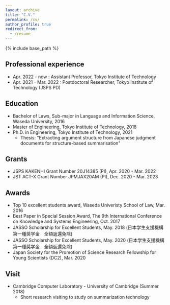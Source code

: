 ```yaml
---
layout: archive
title: "C.V."
permalink: /cv/
author_profile: true
redirect_from:
  - /resume
---
```


{% include base_path %}

## Professional experience
* Apr. 2022 - now       : Assistant Professor,  Tokyo Institute of Technology
* Apr. 2021 - Mar. 2022 : Postdoctoral Researcher, Tokyo Institute of Technology (JSPS PD)

## Education
* Bachelor of Laws, Sub-major in Language and Information Science, Waseda University, 2016
* Master of Engineering, Tokyo Institute of Technology, 2018
* Ph.D. in Engineering, Tokyo Institute of Technology, 2021
  * Thesis: "Extracting argument structure from Japanese judgment documents for structure-based summarisation"

## Grants
* JSPS KAKENHI Grant Number 20J14385 (PI), Apr. 2020 - Mar. 2022
* JST ACT-X Grant Number JPMJAX20AM (PI), Dec. 2020 - Mar. 2023

## Awards
* Top 10 excellent students award, Waseda Univeristy School of Law, Mar. 2016
* Best Paper in Special Session Award, The 9th International Conference on Knowledge and Systems Engineering, Oct. 2017
* JASSO Scholarship for Excellent Students, May. 2018 (日本学生支援機構第一種奨学金　全額返還免除)
* JASSO Scholarship for Excellent Students, May. 2020 (日本学生支援機構第一種奨学金　全額返還免除)
* Japan Society for the Promotion of Science Research Fellowship for Young Scientists (DC2), Mar. 2020

## Visit
* Cambridge Computer Laboratory - University of Cambridge (Summer 2018)
  * Short research visiting to study on summarization technology


<!-- 
Talks
======
  <ul>{% for post in site.talks %}
    {% include archive-single-talk-cv.html %}
  {% endfor %}</ul>
  
Teaching
======
  <ul>{% for post in site.teaching %}
    {% include archive-single-cv.html %}
  {% endfor %}</ul>
  
Service and leadership
======
* Currently signed in to 43 different slack teams
-->
